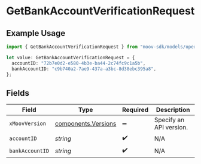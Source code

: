 # GetBankAccountVerificationRequest

## Example Usage

```typescript
import { GetBankAccountVerificationRequest } from "moov-sdk/models/operations";

let value: GetBankAccountVerificationRequest = {
  accountID: "72b7e0d2-e580-4b3e-ba44-2c74fc9c1a5b",
  bankAccountID: "c9b740a2-7ae9-437a-a3bc-8d38ebc395a8",
};
```

## Fields

| Field                                                      | Type                                                       | Required                                                   | Description                                                |
| ---------------------------------------------------------- | ---------------------------------------------------------- | ---------------------------------------------------------- | ---------------------------------------------------------- |
| `xMoovVersion`                                             | [components.Versions](../../models/components/versions.md) | :heavy_minus_sign:                                         | Specify an API version.                                    |
| `accountID`                                                | *string*                                                   | :heavy_check_mark:                                         | N/A                                                        |
| `bankAccountID`                                            | *string*                                                   | :heavy_check_mark:                                         | N/A                                                        |
